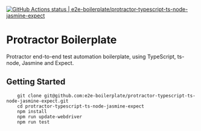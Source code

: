 [![GitHub Actions status | e2e-boilerplate/protractor-typescript-ts-node-jasmine-expect](https://github.com/e2e-boilerplate/protractor-typescript-ts-node-jasmine-expect/workflows/protractor-typescript-ts-node-jasmine-expect/badge.svg)](https://github.com/e2e-boilerplate/protractor-typescript-ts-node-jasmine-expect/actions?workflow=protractor-typescript-ts-node-jasmine-expect)

# Protractor Boilerplate

Protractor end-to-end test automation boilerplate, using TypeScript, ts-node, Jasmine and Expect.

## Getting Started

    	git clone git@github.com:e2e-boilerplate/protractor-typescript-ts-node-jasmine-expect.git
    	cd protractor-typescript-ts-node-jasmine-expect
    	npm install
    	npm run update-webdriver
    	npm run test
